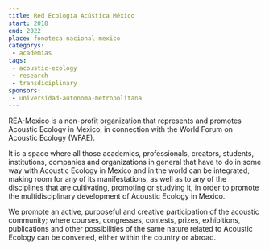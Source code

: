 ```yaml
---
title: Red Ecología Acústica México
start: 2018
end: 2022
place: fonoteca-nacional-mexico
categorys:
 - academias
tags: 
 - acoustic-ecology
 - research
 - transdiciplinary
sponsors:
 - universidad-autonoma-metropolitana
---
```


REA-Mexico is a non-profit organization that represents and promotes Acoustic Ecology in Mexico, in connection with the World Forum on Acoustic Ecology (WFAE).

It is a space where all those academics, professionals, creators, students, institutions, companies and organizations in general that have to do in some way with Acoustic Ecology in Mexico and in the world can be integrated, making room for any of its manifestations, as well as to any of the disciplines that are cultivating, promoting or studying it, in order to promote the multidisciplinary development of Acoustic Ecology in Mexico.

We promote an active, purposeful and creative participation of the acoustic community; where courses, congresses, contests, prizes, exhibitions, publications and other possibilities of the same nature related to Acoustic Ecology can be convened, either within the country or abroad.